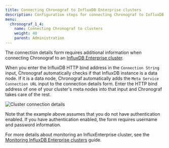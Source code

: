```yaml
---
title: Connecting Chronograf to InfluxDB Enterprise clusters
description: Configuration steps for connecting Chronograf to InfluxDB Enterprise clusters and the InfluxData Platform.
menu:
  chronograf_1_4:
    name: Connecting Chronograf to clusters
    weight: 40
    parent: Administration
---
```


The connection details form requires additional information when connecting Chronograf to an [InfluxDB Enterprise cluster](https://docs.influxdata.com/enterprise_influxdb/latest/).

When you enter the InfluxDB HTTP bind address in the `Connection String` input, Chronograf automatically checks if that InfluxDB instance is a data node.
If it is a data node, Chronograf automatically adds the `Meta Service Connection URL` input to the connection details form.
Enter the HTTP bind address of one of your cluster's meta nodes into that input and Chronograf takes care of the rest.

![Cluster connection details](/img/chronograf/v1.4/faq-cluster-connection.png)

Note that the example above assumes that you do not have authentication enabled.
If you have authentication enabled, the form requires username and password information.

For more details about monitoring an InfluxEnterprise cluster, see the [Monitoring InfluxDB Enterprise clusters](/chronograf/latest/guides/monitoring-influxenterprise-clusters/) guide.
